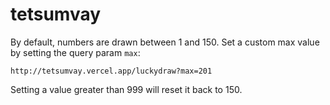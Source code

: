 # tetsumvay

By default, numbers are drawn between 1 and 150. Set a custom max value by setting the query param `max`:

```
http://tetsumvay.vercel.app/luckydraw?max=201
```

Setting a value greater than 999 will reset it back to 150.
